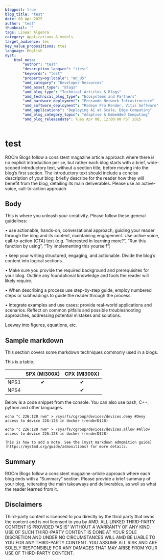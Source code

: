 ```yaml
---
blogpost: true
blog_title: "test"
date: 08 Apr 2025
author: 'test'
thumbnail: ''
tags: Linear Algebra
category: Applications & models
target_audience: tes
key_value_propositions: ttes
language: English
myst:
    html_meta:
        "author": "test"
        "description lang=en": "ttest"
        "keywords": "test"
        "property=og:locale": "en_US"
        "amd_category": "Developer Resources"
        "amd_asset_type": "Blogs"
        "amd_blog_type": "Technical Articles & Blogs"
        "amd_technical_blog_type": "Ecosystems and Partners"
        "amd_hardware_deployment": "Pensando Network Infrastructure"
        "amd_software_deployment": "Radeon Pro Render, Vitis Software"
        "amd_applications": "Deploying AI at Scale, Edge Computing"
        "amd_blog_category_topic": "Adaptive & Embedded Computing"
        "amd_blog_releasedate": Tues Apr 08, 12:00:00 PST 2025
---
```

<!---
Copyright (c) 2025 Advanced Micro Devices, Inc. (AMD)

Permission is hereby granted, free of charge, to any person obtaining a copy
of this software and associated documentation files (the "Software"), to deal
in the Software without restriction, including without limitation the rights
to use, copy, modify, merge, publish, distribute, sublicense, and/or sell
copies of the Software, and to permit persons to whom the Software is
furnished to do so, subject to the following conditions:

The above copyright notice and this permission notice shall be included in all
copies or substantial portions of the Software.

THE SOFTWARE IS PROVIDED "AS IS", WITHOUT WARRANTY OF ANY KIND, EXPRESS OR
IMPLIED, INCLUDING BUT NOT LIMITED TO THE WARRANTIES OF MERCHANTABILITY,
FITNESS FOR A PARTICULAR PURPOSE AND NONINFRINGEMENT. IN NO EVENT SHALL THE
AUTHORS OR COPYRIGHT HOLDERS BE LIABLE FOR ANY CLAIM, DAMAGES OR OTHER
LIABILITY, WHETHER IN AN ACTION OF CONTRACT, TORT OR OTHERWISE, ARISING FROM,
OUT OF OR IN CONNECTION WITH THE SOFTWARE OR THE USE OR OTHER DEALINGS IN THE
SOFTWARE.
--->

# test

ROCm Blogs follow a consistent magazine article approach where there is no explicit introduction per se,
but rather each blog starts with a brief, wide-scoped introductory text, without a section title,
before moving into the blog’s first section.
The introductory text should include a concise description of your blog: briefly describe for the
reader how they will benefit from the blog, detailing its main deliverables. Please use an active-voice,
call-to-action approach.

## Body

This is where you unleash your creativity. Please follow these general guidelines:

• use actionable, hands-on, conversational approach, guiding your reader through the blog and its content, maintaining engagement. Use active voice, call-to-action (CTA) text (e.g. “Interested in learning more?”, “Run this function by using”, “Try implementing this yourself”)

• keep your writing structured, engaging, and actionable. Divide the blog’s content into logical sections. 

• Make sure you provide the required background and prerequisites for your blog. Outline any foundational knowledge and tools the reader will likely require.

• When describing a process use step-by-step guide, employ numbered steps or subheadings to guide the reader through the process.

• Integrate examples and use cases: provide real-world applications and scenarios. Reflect on common pitfalls and possible troubleshooting approaches, addressing potential mistakes and solutions.

Leeway into figures, equations, etc.

## Sample markdown

This section covers some markdown techniques commonly used in a blogs.

This is a table.

|      | SPX (MI300X) | CPX (MI300X) |
| ---- | :----------: | :----------: |
| NPS1 |      ✔       |      ✔       |
| NPS4 |              |      ✔       |

Below is a code snippet from the console. You can also use bash, C++, python and other languages.

```console
echo "c 226:128 rwm" > /sys/fs/cgroup/devices/devices.deny #Deny access to device 226:128 in docker (renderD128)

echo "c 226:128 rwm" > /sys/fs/cgroup/devices/devices.allow #Allow access to device 226:128 in docker (renderD128)
```

```{note}
This is how to add a note. See the [myst markdown admomition guide](https://mystmd.org/guide/admonitions) for more details.
```

## Summary

ROCm Blogs follow a consistent magazine-article approach where each blog ends with a “Summary” section.
Please provide a brief summary of your blog, reiterating the main takeaways and deliverables, as well
as what the reader learned from it.

## Disclaimers

Third-party content is licensed to you directly by the third party that owns the
content and is not licensed to you by AMD. ALL LINKED THIRD-PARTY CONTENT IS
PROVIDED “AS IS” WITHOUT A WARRANTY OF ANY KIND. USE OF SUCH THIRD-PARTY CONTENT
IS DONE AT YOUR SOLE DISCRETION AND UNDER NO CIRCUMSTANCES WILL AMD BE LIABLE TO
YOU FOR ANY THIRD-PARTY CONTENT. YOU ASSUME ALL RISK AND ARE SOLELY RESPONSIBLE
FOR ANY DAMAGES THAT MAY ARISE FROM YOUR USE OF THIRD-PARTY CONTENT.
